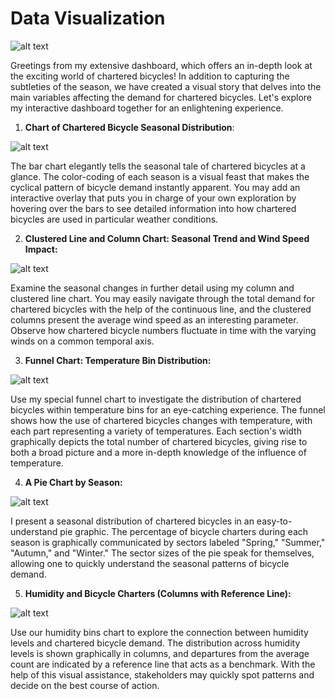# Data Visualization

![alt text]([https://github.com/robbytbg/Port2/blob/main/Data%20Visualization/Dashboard.PNG](https://github.com/robbytbg/Chartered-Bicycle-Dashboard/blob/87fda4b8ba0f57c31d57efe41f846be17d934287/Dashboard.PNG))

Greetings from my extensive dashboard, which offers an in-depth look at the exciting world of chartered bicycles! In addition to capturing the subtleties of the season, we have created a visual story that delves into the main variables affecting the demand for chartered bicycles. Let's explore my interactive dashboard together for an enlightening experience.

1. **Chart of Chartered Bicycle Seasonal Distribution**:

![alt text]([https://github.com/robbytbg/Port2/blob/main/Data%20Visualization/related%20images/tile1.PNG](https://github.com/robbytbg/Chartered-Bicycle-Dashboard/blob/87fda4b8ba0f57c31d57efe41f846be17d934287/related%20images/tile1.PNG))
  
  The bar chart elegantly tells the seasonal tale of chartered bicycles at a glance. The color-coding of each season is a visual feast that makes the cyclical pattern of bicycle demand instantly apparent. You may add an interactive overlay that puts you in charge of your own exploration by hovering over the bars to see detailed information into how chartered bicycles are used in particular weather conditions.

2. **Clustered Line and Column Chart: Seasonal Trend and Wind Speed Impact:**

![alt text]([https://github.com/robbytbg/Port2/blob/main/Data%20Visualization/related%20images/tile2.PNG](https://github.com/robbytbg/Chartered-Bicycle-Dashboard/blob/87fda4b8ba0f57c31d57efe41f846be17d934287/related%20images/tile2.PNG))

  Examine the seasonal changes in further detail using my column and clustered line chart. You may easily navigate through the total demand for chartered bicycles with the help of the continuous line, and the clustered columns present the average wind speed as an interesting parameter. Observe how chartered bicycle numbers fluctuate in time with the varying winds on a common temporal axis.

3. **Funnel Chart: Temperature Bin Distribution:**

![alt text]([https://github.com/robbytbg/Port2/blob/main/Data%20Visualization/related%20images/tile3.PNG](https://github.com/robbytbg/Chartered-Bicycle-Dashboard/blob/87fda4b8ba0f57c31d57efe41f846be17d934287/related%20images/tile3.PNG))
   
  Use my special funnel chart to investigate the distribution of chartered bicycles within temperature bins for an eye-catching experience. The funnel shows how the use of chartered bicycles changes with temperature, with each part representing a variety of temperatures. Each section's width graphically depicts the total number of chartered bicycles, giving rise to both a broad picture and a more in-depth knowledge of the influence of temperature.

4. **A Pie Chart by Season:**

![alt text]([https://github.com/robbytbg/Port2/blob/main/Data%20Visualization/related%20images/tile4.PNG](https://github.com/robbytbg/Chartered-Bicycle-Dashboard/blob/87fda4b8ba0f57c31d57efe41f846be17d934287/related%20images/tile4.PNG))

  I present a seasonal distribution of chartered bicycles in an easy-to-understand pie graphic. The percentage of bicycle charters during each season is graphically communicated by sectors labeled "Spring," "Summer," "Autumn," and "Winter." The sector sizes of the pie speak for themselves, allowing one to quickly understand the seasonal patterns of bicycle demand.

5. **Humidity and Bicycle Charters (Columns with Reference Line):**

![alt text]([https://github.com/robbytbg/Port2/blob/main/Data%20Visualization/related%20images/tile5.PNG](https://github.com/robbytbg/Chartered-Bicycle-Dashboard/blob/87fda4b8ba0f57c31d57efe41f846be17d934287/related%20images/tile5.PNG))

   Use our humidity bins chart to explore the connection between humidity levels and chartered bicycle demand. The distribution across humidity levels is shown graphically in columns, and departures from the average count are indicated by a reference line that acts as a benchmark. With the help of this visual assistance, stakeholders may quickly spot patterns and decide on the best course of action.
